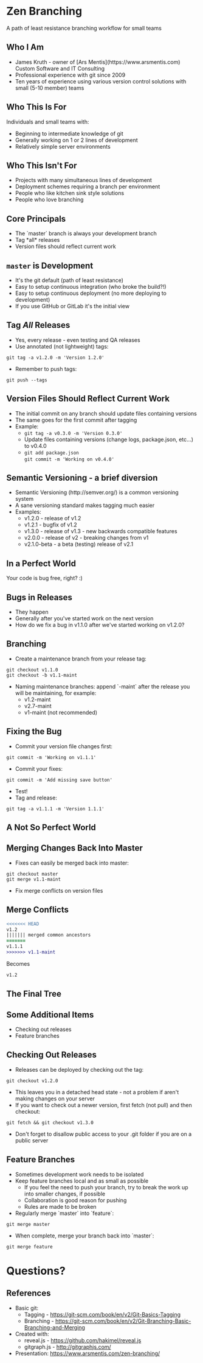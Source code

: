 # Zen Branching

A path of least resistance branching workflow for small teams



## Who I Am

* <!-- .element: class="fragment" data-fragment-index="1" --> James Kruth - owner of [Ars Mentis](https://www.arsmentis.com) Custom Software and IT Consulting
* Professional experience with git since 2009 <!-- .element: class="fragment" data-fragment-index="2" -->
* Ten years of experience using various version control solutions with small (5-10 member) teams <!-- .element: class="fragment" data-fragment-index="3" -->


## Who This Is For

Individuals and small teams with: <!-- .element: style="float: left" -->

* Beginning to intermediate knowledge of git <!-- .element: class="fragment" data-fragment-index="1" -->
* Generally working on 1 or 2 lines of development <!-- .element: class="fragment" data-fragment-index="2" -->
* Relatively simple server environments <!-- .element: class="fragment" data-fragment-index="3" -->


## Who This Isn't For

* Projects with many simultaneous lines of development <!-- .element: class="fragment" data-fragment-index="1" -->
* Deployment schemes requiring a branch per environment <!-- .element: class="fragment" data-fragment-index="2" -->
* People who like kitchen sink style solutions <!-- .element: class="fragment" data-fragment-index="3" -->
* People who love branching <!-- .element: class="fragment" data-fragment-index="4" -->



## Core Principals

* <!-- .element: class="fragment" data-fragment-index="1" --> The `master` branch is always your development branch
* <!-- .element: class="fragment" data-fragment-index="2" --> Tag *all* releases
* Version files should reflect current work <!-- .element: class="fragment" data-fragment-index="3" -->


## `master` is Development

* It's the git default (path of least resistance) <!-- .element: class="fragment" data-fragment-index="1" -->
* Easy to setup continuous integration (who broke the build?!) <!-- .element: class="fragment" data-fragment-index="2" -->
* Easy to setup continuous deployment (no more deploying to development) <!-- .element: class="fragment" data-fragment-index="3" -->
* If you use GitHub or GitLab it's the initial view <!-- .element: class="fragment" data-fragment-index="4" -->


## Tag *All* Releases

* Yes, every release - even testing and QA releases <!-- .element: class="fragment" data-fragment-index="1" -->
* <!-- .element: class="fragment" data-fragment-index="2" --> Use annotated (not lightweight) tags:<br>
`git tag -a v1.2.0 -m 'Version 1.2.0'`
* <!-- .element: class="fragment" data-fragment-index="3" --> Remember to push tags:<br>
`git push --tags`


## Version Files Should Reflect Current Work

* <!-- .element: class="fragment" data-fragment-index="1" --> The initial commit on any branch should update files containing versions
* <!-- .element: class="fragment" data-fragment-index="2" --> The same goes for the first commit after tagging
* <!-- .element: class="fragment" data-fragment-index="3" --> Example:
  * `git tag -a v0.3.0 -m 'Version 0.3.0'`
  * Update files containing versions (change logs, package.json, etc...) to v0.4.0
  * `git add package.json`<br>
    `git commit -m 'Working on v0.4.0'`



## Semantic Versioning - a brief diversion

* <!-- .element: class="fragment" data-fragment-index="1" --> Semantic Versioning (http://semver.org/) is a common versioning system
* <!-- .element: class="fragment" data-fragment-index="2" --> A sane versioning standard makes tagging much easier
* <!-- .element: class="fragment" data-fragment-index="3" --> Examples:
  * v1.2.0 - release of v1.2
  * v1.2.1 - bugfix of v1.2
  * v1.3.0 - release of v1.3 - new backwards compatible features
  * v2.0.0 - release of v2 - breaking changes from v1
  * v2.1.0-beta - a beta (testing) release of v2.1



## In a Perfect World

<canvas id="gg-perfect-world"></canvas>

<!-- .element: class="fragment" data-fragment-index="1" --> Your code is bug free, right? :)



## Bugs in Releases

* <!-- .element: class="fragment" data-fragment-index="1" --> They happen
* <!-- .element: class="fragment" data-fragment-index="2" --> Generally after you've started work on the next version
* <!-- .element: class="fragment" data-fragment-index="3" --> How do we fix a bug in v1.1.0 after we've started working on v1.2.0?


## Branching

* <!-- .element: class="fragment" data-fragment-index="1" --> Create a maintenance branch from your release tag:<br>
`git checkout v1.1.0`<br>
`git checkout -b v1.1-maint`
* <!-- .element: class="fragment" data-fragment-index="2" --> Naming maintenance branches: append `-maint` after the release you will be maintaining, for example:
  * v1.2-maint
  * v2.7-maint
  * v1-maint (not recommended)


## Fixing the Bug

* <!-- .element: class="fragment" data-fragment-index="1" --> Commit your version file changes first:<br>
`git commit -m 'Working on v1.1.1'`
* <!-- .element: class="fragment" data-fragment-index="2" --> Commit your fixes:<br>
`git commit -m 'Add missing save button'`
* <!-- .element: class="fragment" data-fragment-index="3" --> Test!
* <!-- .element: class="fragment" data-fragment-index="4" --> Tag and release:<br>
`git tag -a v1.1.1 -m 'Version 1.1.1'`


## A Not So Perfect World

<canvas id="gg-not-perfect-1"></canvas>


## Merging Changes Back Into Master

* <!-- .element: class="fragment" data-fragment-index="1" --> Fixes can easily be merged back into master:<br>
`git checkout master`<br>
`git merge v1.1-maint`
* <!-- .element: class="fragment" data-fragment-index="2" --> Fix merge conflicts on version files


## Merge Conflicts

```diff
<<<<<<< HEAD
v1.2
||||||| merged common ancestors
=======
v1.1.1
>>>>>>> v1.1-maint
```

Becomes

```diff
v1.2
```


## The Final Tree

<canvas id="gg-not-perfect-2"></canvas>



## Some Additional Items

* <!-- .element: class="fragment" data-fragment-index="1" --> Checking out releases
* <!-- .element: class="fragment" data-fragment-index="2" --> Feature branches


## Checking Out Releases

* <!-- .element: class="fragment" data-fragment-index="1" --> Releases can be deployed by checking out the tag:<br>
`git checkout v1.2.0`
* <!-- .element: class="fragment" data-fragment-index="2" --> This leaves you in a detached head state - not a problem if aren't making changes on your server
* <!-- .element: class="fragment" data-fragment-index="3" --> If you want to check out a newer version, first fetch (not pull) and then checkout:<br>
`git fetch && git checkout v1.3.0`
* <!-- .element: class="fragment" data-fragment-index="4" --> Don't forget to disallow public access to your .git folder if you are on a public server


## Feature Branches

* <!-- .element: class="fragment" data-fragment-index="1" --> Sometimes development work needs to be isolated
* <!-- .element: class="fragment" data-fragment-index="2" --> Keep feature branches local and as small as possible
  * If you feel the need to push your branch, try to break the work up into smaller changes, if possible
  * Collaboration is good reason for pushing
  * Rules are made to be broken
* <!-- .element: class="fragment" data-fragment-index="3" --> Regularly merge `master` into `feature`:<br>
`git merge master`
* <!-- .element: class="fragment" data-fragment-index="4" --> When complete, merge your branch back into `master`:<br>
`git merge feature`



# Questions?



## References

* Basic git:
  * Tagging - https://git-scm.com/book/en/v2/Git-Basics-Tagging
  * Branching - https://git-scm.com/book/en/v2/Git-Branching-Basic-Branching-and-Merging
* Created with:
  * reveal.js - https://github.com/hakimel/reveal.js
  * gitgraph.js - http://gitgraphjs.com/
* Presentation: https://www.arsmentis.com/zen-branching/
